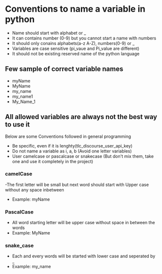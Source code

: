 # Conventions to name a variable in python

- Name should start with alphabet or _
- It can contains number (0-9) but you cannot start a name with numbers
- It should only conains alphabets(a-z A-Z), numbers(0-9) or _
- Variables are case sensitive (pi_vaue and Pi_value are different)
- It should not be existing reserved name of the python language

## Few sample of correct variable names
- myName
- MyName
- my_name
- my_name1
- My_Name_1

## All allowed variables are always not the best way to use it
Below are some Conventions followed in general programming

- Be specific, even if it is lenghty(tlc_discourse_user_api_key) 
- Do not name a variable as i, a, b (Avoid one letter variables)
- User camelcase or pascalcase or snakecase (But don't mix them, take one and use it completely in the project)

### camelCase
-The first letter will be small but next word should start with Upper case without any space inbetween
- Example: myName

### PascalCase
- All word starting letter will be upper case without space in between the words
- Example: MyName

### snake_case
- Each and every words will be started with lower case and seperated by _
- Example: my_name
